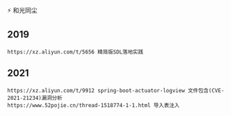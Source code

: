 
 ⚡ 和光同尘


 ## 2019
  	https://xz.aliyun.com/t/5656 精简版SDL落地实践
 ## 2021
  ```
https://xz.aliyun.com/t/9912 spring-boot-actuator-logview 文件包含(CVE-2021-21234)漏洞分析
  https://www.52pojie.cn/thread-1518774-1-1.html 导入表注入
	
